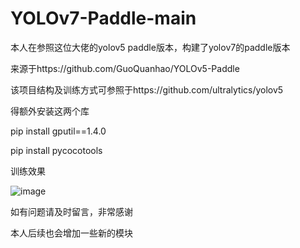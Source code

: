 # YOLOv7-Paddle-main
本人在参照这位大佬的yolov5 paddle版本，构建了yolov7的paddle版本

来源于https://github.com/GuoQuanhao/YOLOv5-Paddle

该项目结构及训练方式可参照于https://github.com/ultralytics/yolov5

得额外安装这两个库


pip install gputil==1.4.0

pip install pycocotools

训练效果

![image](https://user-images.githubusercontent.com/78654431/200555766-7f103e63-b283-4c59-91de-0ac054df849e.png)


如有问题请及时留言，非常感谢

本人后续也会增加一些新的模块


